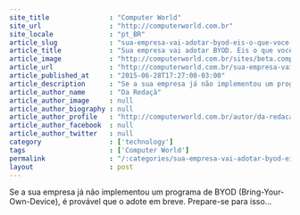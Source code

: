 ```yaml
---
site_title               : "Computer World"
site_url                 : "http://computerworld.com.br"
site_locale              : "pt_BR"
article_slug             : "sua-empresa-vai-adotar-byod-eis-o-que-voce-deve-saber-sobre-o-processo"
article_title            : "Sua empresa vai adotar BYOD. Eis o que você deve saber sobre o processo"
article_image            : "http://computerworld.com.br/sites/beta.computerworld.com.br/files/news_articles/byod_0.jpg"
article_url              : "http://computerworld.com.br/sua-empresa-vai-adotar-byod-eis-o-que-voce-deve-saber-sobre-o-processo"
article_published_at     : "2015-06-28T17:27:00-03:00"
article_description      : "Se a sua empresa já não implementou um programa de BYOD (Bring-Your-Own-Device), é provável que o adote em breve. Prepare-se para isso..."
article_author_name      : "Da Redaçã"
article_author_image     : null
article_author_biography : null
article_author_profile   : "http://computerworld.com.br/autor/da-redacao"
article_author_facebook  : null
article_author_twitter   : null
category                 : ['technology']
tags                     : ['Computer World']
permalink                : "/:categories/sua-empresa-vai-adotar-byod-eis-o-que-voce-deve-saber-sobre-o-processo/"
layout                   : post
---
```


Se a sua empresa já não implementou um programa de BYOD (Bring-Your-Own-Device), é provável que o adote em breve. Prepare-se para isso...
